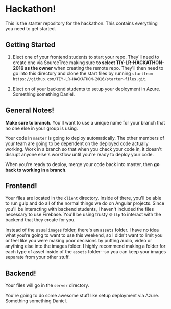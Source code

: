 # Hackathon!

This is the starter repository for the hackathon. This contains everything you need to get started.

## Getting Started

1. Elect one of your frontend students to start your repo. They'll need to create one via SourceTree making sure **to select TIY-LR-HACKATHON-2016 as the owner** when creating the remote repo. They'll then need to go into this directory and clone the start files by running `startfrom https://github.com/TIY-LR-HACKATHON-2016/starter-files.git`.

2. Elect on of your backend students to setup your deployment in Azure. Something something Daniel.

## General Notes!

**Make sure to branch**. You'll want to use a unique name for your branch that no one else in your group is using.

Your code in `master` is going to deploy automatically. The other members of your team are going to be dependent on the deployed code actually working. Work in a branch so that when you check your code in, it doesn't disrupt anyone else's workflow until you're ready to deploy your code.

When you're ready to deploy, merge your code back into master, then **go back to working in a branch**.

## Frontend!

Your files are located in the `client` directory. Inside of there, you'll be able to run gulp and do all of the normal things we do on Angular projects. Since you'll be interacting with backend students, I haven't included the files necessary to use Firebase. You'll be using trusty `$http` to interact with the backend that they create for you.

Instead of the usual `images` folder, there's an `assets` folder. I have no idea what you're going to want to use this weekend, so I didn't want to limit you or feel like you were making poor decisions by putting audio, video or anything else into the images folder. I highly recommend making a folder for each type of asset inside of the `assets` folder--so you can keep your images separate from your other stuff.

## Backend!

Your files will go in the `server` directory.

You're going to do some awesome stuff like setup deployment via Azure. Something something Daniel.

